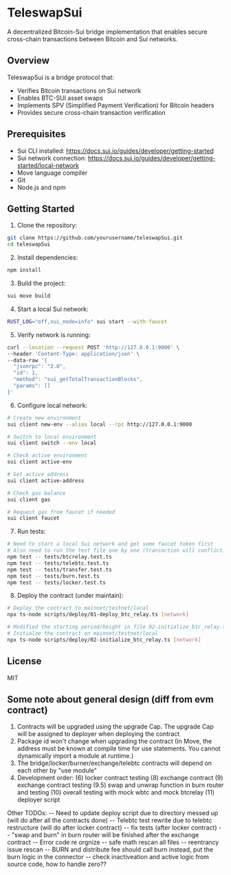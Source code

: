 # TeleswapSui

A decentralized Bitcoin-Sui bridge implementation that enables secure cross-chain transactions between Bitcoin and Sui networks.

## Overview

TeleswapSui is a bridge protocol that:
- Verifies Bitcoin transactions on Sui network
- Enables BTC-SUI asset swaps
- Implements SPV (Simplified Payment Verification) for Bitcoin headers
- Provides secure cross-chain transaction verification

## Prerequisites

- Sui CLI installed: https://docs.sui.io/guides/developer/getting-started
- Sui network connection: https://docs.sui.io/guides/developer/getting-started/local-network
- Move language compiler
- Git
- Node.js and npm

## Getting Started

1. Clone the repository:
```bash
git clone https://github.com/yourusername/teleswapSui.git
cd teleswapSui
```

2. Install dependencies:
```bash
npm install
```

3. Build the project:
```bash
sui move build
```

4. Start a local Sui network:
```bash
RUST_LOG="off,sui_node=info" sui start --with-faucet
```

5. Verify network is running:
```bash
curl --location --request POST 'http://127.0.0.1:9000' \
--header 'Content-Type: application/json' \
--data-raw '{
  "jsonrpc": "2.0",
  "id": 1,
  "method": "sui_getTotalTransactionBlocks",
  "params": []
}'
```

6. Configure local network:
```bash
# Create new environment
sui client new-env --alias local --rpc http://127.0.0.1:9000

# Switch to local environment
sui client switch --env local

# Check active environment
sui client active-env

# Get active address
sui client active-address

# Check gas balance
sui client gas

# Request gas from faucet if needed
sui client faucet
```

7. Run tests:
```bash
# Need to start a local Sui network and get some faucet token first
# Also need to run the test file one by one (transaction will conflict)
npm test -- tests/btcrelay.test.ts
npm test -- tests/telebtc.test.ts
npm test -- tests/transfer.test.ts
npm test -- tests/burn.test.ts
npm test -- tests/locker.test.ts
```

8. Deploy the contract (under maintain):
```bash
# Deploy the contract to mainnet/testnet/local 
npx ts-node scripts/deploy/01-deploy_btc_relay.ts [network]

# Modified the starting period/height in file 02-initialize_btc_relay.ts
# Initialze the contract on mainnet/testnet/local 
npx ts-node scripts/deploy/02-initialize_btc_relay.ts [network]
```

## License
MIT


## Some note about general design (diff from evm contract)
1. Contracts will be upgraded using the upgrade Cap. The upgrade Cap will be assigned to deployer when deploying the contract
2. Package id won't change when upgrading the contract (In Move, the address must be known at compile time for use statements. You cannot dynamically import a module at runtime.)
3. The bridge/locker/burner/exchange/telebtc contracts will depend on each other by "use module"
4. Development order: 
  (6) locker contract testing
  (8) exchange contract
  (9) exchange contract testing
  (9.5) swap and unwrap function in burn router and testing
  (10) overall testing with mock wbtc and mock btcrelay
  (11) deployer script

Other TODOs:
-- Need to update deploy script due to directory messed up (will do after all the contracts done)
-- Telebtc test rewrite due to telebtc restructure (will do after locker contract)
-- fix tests (after locker contract)
-- "swap and burn" in burn router will be finished after the exchange contract
-- Error code re orgnize
-- safe math rescan all files
-- reentrancy issue rescan
-- BURN and distribute fee should call burn instead, put the burn logic in the connector
-- check inactiveation and active logic from source code, how to handle zero??

